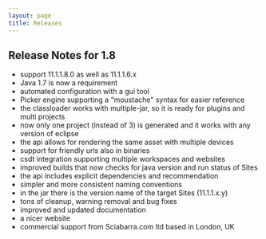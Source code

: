 ```yaml
---
layout: page
title: Releases
---
```

## Release Notes for 1.8

- support 11.1.1.8.0 as well as 11.1.1.6.x
- Java 1.7 is now a requirement
- automated configuration with a gui tool
- Picker engine supporting a "moustache" syntax for easier reference
- the classloader works with multiple-jar, so it is ready for plugins and multi projects
- now only one project (instead of 3) is generated and it works with any version of eclipse
- the api allows for rendering the same asset with multiple devices
- support for friendly urls also in binaries
- csdt integration supporting multiple workspaces and websites
- improved builds that now checks for java version and run status of Sites
- the api includes explicit dependencies and recommendation
- simpler and more consistent naming conventions
- in the jar there is the version name of the target Sites (11.1.1.x.y)
- tons of cleanup, warning removal and bug fixes
- improved and updated documentation
- a nicer website 
- commercial support from Sciabarra.com ltd based in London, UK


